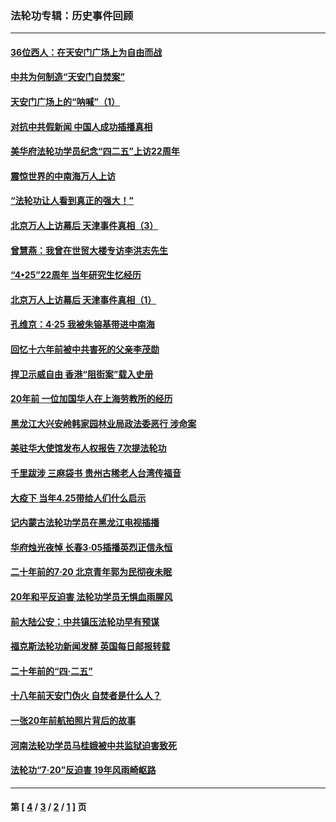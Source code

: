 ### 法轮功专辑：历史事件回顾
---
#### [36位西人：在天安门广场上为自由而战](../../pages/nf5793/n13390029.md?08110430) 
#### [中共为何制造“天安门自焚案”](../../pages/nf5793/n13183270.md?08110430) 
#### [天安门广场上的“呐喊”（1）](../../pages/nf5793/n13105277.md?08110430) 
#### [对抗中共假新闻 中国人成功插播真相](../../pages/nf5793/n12910618.md?08110430) 
#### [美华府法轮功学员纪念“四二五”上访22周年](../../pages/nf5793/n12904445.md?08110430) 
#### [震惊世界的中南海万人上访](../../pages/nf5793/n12903976.md?08110430) 
#### [“法轮功让人看到真正的强大！”](../../pages/nf5793/n12903195.md?08110430) 
#### [北京万人上访幕后 天津事件真相（3）](../../pages/nf5793/n12902807.md?08110430) 
#### [曾慧燕：我曾在世贸大楼专访李洪志先生](../../pages/nf5793/n12898729.md?08110430) 
#### [“4•25”22周年 当年研究生忆经历](../../pages/nf5793/n12894152.md?08110430) 
#### [北京万人上访幕后 天津事件真相（1）](../../pages/nf5793/n12885174.md?08110430) 
#### [孔维京：4·25 我被朱镕基带进中南海](../../pages/nf5793/n12864987.md?08110430) 
#### [回忆十六年前被中共害死的父亲李茂勋](../../pages/nf5793/n12880270.md?08110430) 
#### [捍卫示威自由 香港“阻街案”载入史册](../../pages/nf5793/n12811245.md?08110430) 
#### [20年前 一位加国华人在上海劳教所的经历](../../pages/nf5793/n12707932.md?08110430) 
#### [黑龙江大兴安岭韩家园林业局政法委恶行 涉命案](../../pages/nf5793/n12622815.md?08110430) 
#### [美驻华大使馆发布人权报告 7次提法轮功](../../pages/nf5793/n12520541.md?08110430) 
#### [千里跋涉 三麻袋书 贵州古稀老人台湾传福音](../../pages/nf5793/n12198750.md?08110430) 
#### [大疫下 当年4.25带给人们什么启示](../../pages/nf5793/n12058565.md?08110430) 
#### [记内蒙古法轮功学员在黑龙江电视插播](../../pages/nf5793/n11699194.md?08110430) 
#### [华府烛光夜悼 长春3·05插播英烈正信永恒](../../pages/nf5793/n11397432.md?08110430) 
#### [二十年前的7·20 北京青年郭为民彻夜未眠](../../pages/nf5793/n11354195.md?08110430) 
#### [20年和平反迫害 法轮功学员无惧血雨腥风](../../pages/nf5793/n11348279.md?08110430) 
#### [前大陆公安：中共镇压法轮功早有预谋](../../pages/nf5793/n11352168.md?08110430) 
#### [福克斯法轮功新闻发酵  英国每日邮报转载](../../pages/nf5793/n11285952.md?08110430) 
#### [二十年前的“四·二五”](../../pages/nf5793/n11207639.md?08110430) 
#### [十八年前天安门伪火 自焚者是什么人？](../../pages/nf5793/n10996556.md?08110430) 
#### [一张20年前航拍照片背后的故事](../../pages/nf5793/n10693797.md?08110430) 
#### [河南法轮功学员马桂娥被中共监狱迫害致死](../../pages/nf5793/n10684974.md?08110430) 
#### [法轮功“7‧20”反迫害 19年风雨崎岖路](../../pages/nf5793/n10570834.md?08110430) 

---
#### 第 [ [4](./4.md?08110430) / [3](./3.md?08110430) / [2](./2.md?08110430) / [1](./1.md?08110430) ] 页
